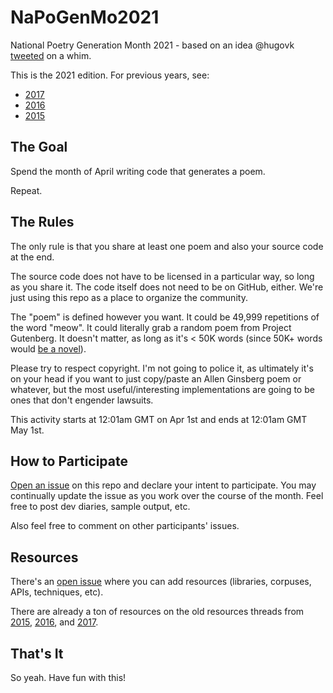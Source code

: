 # NaPoGenMo2021

National Poetry Generation Month 2021 - based on an idea @hugovk [tweeted](https://twitter.com/hugovk/status/582991364889059330) on a whim.

This is the 2021 edition. For previous years, see:

* [2017](https://github.com/NaPoGenMo/NaPoGenMo2017)
* [2016](https://github.com/NaPoGenMo/NaPoGenMo2016)
* [2015](https://github.com/NaPoGenMo/NaPoGenMo2015)

## The Goal

Spend the month of April writing code that generates a poem.

Repeat.


## The Rules

The only rule is that you share at least one poem  and also your source code at the end.

The source code does not have to be licensed in a particular way, so long as you share it. The code itself does not need to be on GitHub, either. We're just using this repo as a place to organize the community.

The "poem" is defined however you want. It could be 49,999 repetitions of the word "meow". It could literally grab a random poem from Project Gutenberg. It doesn't matter, as long as it's < 50K words (since 50K+ words would [be a novel](https://github.com/NaNoGenMo/2016)).

Please try to respect copyright. I'm not going to police it, as ultimately it's on your head if you want to just copy/paste an Allen Ginsberg poem or whatever, but the most useful/interesting implementations are going to be ones that don't engender lawsuits.

This activity starts at 12:01am GMT on Apr 1st and ends at 12:01am GMT May 1st.


## How to Participate

[Open an issue](../../issues/new) on this repo and declare your intent to participate. You may continually update the issue as you work over the course of the month. Feel free to post dev diaries, sample output, etc.

Also feel free to comment on other participants' issues.


## Resources

There's an [open issue](../../issues/1) where you can add resources (libraries, corpuses, APIs, techniques, etc).

There are already a ton of resources on the old resources threads from
[2015](https://github.com/NaPoGenMo/NaPoGenMo2015/issues/1),
[2016](https://github.com/NaPoGenMo/NaPoGenMo2016/issues/1),
and [2017](https://github.com/NaPoGenMo/NaPoGenMo2016/issues/1).

## That's It

So yeah. Have fun with this!
